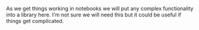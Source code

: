 As we get things working in notebooks we will put any complex functionality 
into a library here. I'm not sure we will need this but it could be useful
if things get complicated.